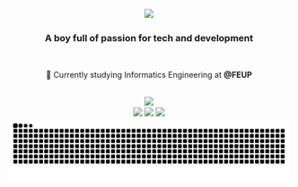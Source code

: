 
<p align="center"><img src="https://readme-typing-svg.herokuapp.com?font=Arial&duration=2000&pause=1000&color=000000&background=FFFFFF&center=true&vCenter=true&random=false&width=600&height=150&lines=I'm+Ricardo+Yang+%F0%9F%91%8B;Welcome+to+my+Github;Let's+make+it+epic!+%F0%9F%8C%8A"></p>

<h3 align="center">A boy full of passion for tech and development</h3>

<br/>

<div align="center">
    
  🌱 Currently studying Informatics Engineering at **@FEUP**
  
</div>

<br/>

<div align="center">
    <img src="https://skillicons.dev/icons?i=c,cpp,py,java,css,html,js,php,dart" />
    </br>
    <img src="https://skillicons.dev/icons?i=vscode,androidstudio,clion,idea" />
    <img src="https://skillicons.dev/icons?i=flutter,figma,firebase" />
    <img src="https://skillicons.dev/icons?i=apple,linux,ps" />
</div>


<div align="center">
    <picture>
      <source
        media="(prefers-color-scheme: dark)"
        srcset="https://raw.githubusercontent.com/ricardoyang00/ricardoyang00/output/github-contribution-grid-snake-dark.svg"
      />
      <source
        media="(prefers-color-scheme: light)"
        srcset="https://raw.githubusercontent.com/ricardoyang00/ricardoyang00/output/github-contribution-grid-snake.svg"
      />
      <img
        alt="github contribution grid snake animation"
        src="https://raw.githubusercontent.com/ricardoyang00/ricardoyang00/output/github-contribution-grid-snake.svg"
      />
    </picture>
</div>



